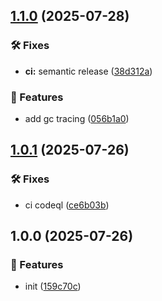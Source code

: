 ## [1.1.0](https://github.com/SkeLLLa/memoru/compare/v1.0.1...v1.1.0) (2025-07-28)

### 🛠 Fixes

* **ci:** semantic release ([38d312a](https://github.com/SkeLLLa/memoru/commit/38d312a31fb6f0db1469a2fa908287dc73e08621))

### 🚀 Features

* add gc tracing ([056b1a0](https://github.com/SkeLLLa/memoru/commit/056b1a0cbdcba33e547d0298c78ad2ad7a67f21d))

## [1.0.1](https://github.com/SkeLLLa/memoru/compare/v1.0.0...v1.0.1) (2025-07-26)

### 🛠 Fixes

* ci codeql ([ce6b03b](https://github.com/SkeLLLa/memoru/commit/ce6b03b9c5cfa0ad534b519b38c8f1693ceb83d4))

## 1.0.0 (2025-07-26)

### 🚀 Features

* init ([159c70c](https://github.com/SkeLLLa/memoru/commit/159c70c2031dfd1f1462dc8816bcb55ad83b3525))
